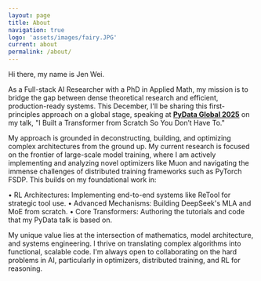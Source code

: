 ```yaml
---
layout: page
title: About
navigation: true
logo: 'assets/images/fairy.JPG'
current: about
permalink: /about/
---
```


Hi there, my name is Jen Wei.

As a Full-stack AI Researcher with a PhD in Applied Math, my mission is to bridge the gap between dense theoretical research and efficient, production-ready systems. This December, I'll be sharing this first-principles approach on a global stage, speaking at [**PyData Global 2025**](https://pydata.org/global2025/schedule) on my talk, "I Built a Transformer from Scratch So You Don’t Have To."

My approach is grounded in deconstructing, building, and optimizing complex architectures from the ground up. My current research is focused on the frontier of large-scale model training, where I am actively implementing and analyzing novel optimizers like Muon and navigating the immense challenges of distributed training frameworks such as PyTorch FSDP. This builds on my foundational work in:

• RL Architectures: Implementing end-to-end systems like ReTool for strategic tool use. 
• Advanced Mechanisms: Building DeepSeek's MLA and MoE from scratch. 
• Core Transformers: Authoring the tutorials and code that my PyData talk is based on.

My unique value lies at the intersection of mathematics, model architecture, and systems engineering. I thrive on translating complex algorithms into functional, scalable code. I'm always open to collaborating on the hard problems in AI, particularly in optimizers, distributed training, and RL for reasoning.
